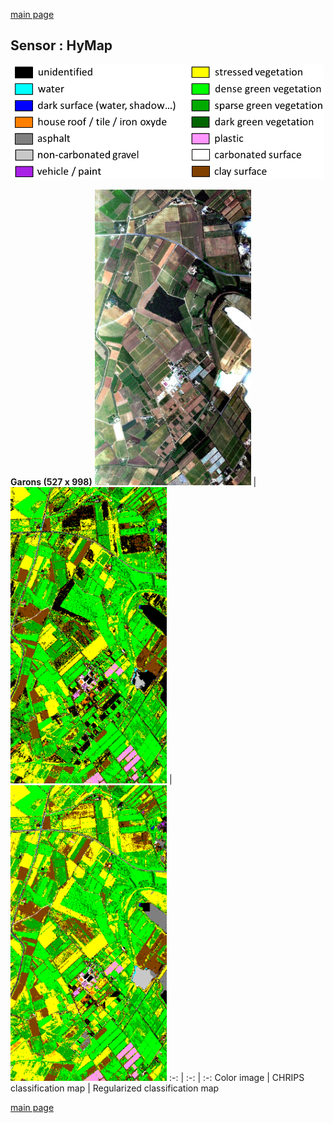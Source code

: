 [main page](index.md)

## Sensor : HyMap

<p align="center">
<img src="Complements/Legende_classif_ligne_v2.png" width="500" />
</p>

**Garons (527 x 998)**
<img src="Images_COULEUR/HyMap_Garons_00_IMAGE.jpg" width="250" /> | <img src="Images_CLASSIF/HyMap_Garons_01_CLASSIF.png" width="250" /> | <img src="Images_REGUL/HyMap_Garons_02_REGUL.png" width="250" />
:-: | :-: | :-:
Color image | CHRIPS classification map | Regularized classification map

[main page](index.md)

